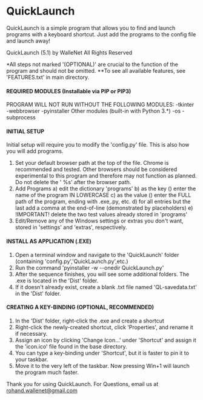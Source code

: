 # QuickLaunch
QuickLaunch is a simple program that allows you to find and launch programs with a keyboard shortcut. Just add the programs to the config file and launch away!

QuickLaunch (5.1) by WalleNet
All Rights Reserved

*All steps not marked '(OPTIONAL)' are crucial to the function of the program and should not be omitted.
**To see all available features, see 'FEATURES.txt' in main directory.

#### REQUIRED MODULES (Installable via PIP or PIP3) ###
PROGRAM WILL NOT RUN WITHOUT THE FOLLOWING MODULES:
-tkinter
-webbrowser
-pyinstaller
Other modules (built-in with Python 3.*)
-os
-subprocess

#### INITIAL SETUP ####
Initial setup will require you to modify the 'config.py' file. This is also how you will add programs.

1. Set your default browser path at the top of the file. Chrome is recommended and tested. Other 
browsers should be considered experimental to this program and therefore may not function as planned.
Do not delete the ' %s' after the browser path. 
2. Add Programs
	a) edit the dictionary 'programs'
	b) as the key (<PROGRAM NAME HERE>) enter the name of the program IN LOWERCASE
	c) as the value (<PROGRAM PATH HERE>) enter the FULL path of the program, ending with .exe,.py, etc.
	d) for all entries but the last add a comma at the end-of-line (demonstrated by placeholders)
	e) !IMPORTANT! delete the two test values already stored in 'programs'
3. Edit/Remove any of the Windows settings or extras you don't want, stored in 'settings' 
and 'extras', respectively.

#### INSTALL AS APPLICATION (.EXE) ####
1. Open a terminal window and navigate to the 'QuickLaunch' folder (containing 'config.py','QuickLaunch.py',etc.)
2. Run the command 'pyinstaller -w --onedir QuickLaunch.py'
3. After the sequence finishes, you will see some additional folders. The .exe is located in the 'Dist' folder.
4. If it doesn't already exist, create a blank .txt file named 'QL-savedata.txt' in the 'Dist' folder.

#### CREATING A KEY-BINDING (OPTIONAL, RECOMMENDED) ####
1. In the 'Dist' folder, right-click the .exe and create a shortcut
2. Right-click the newly-created shortcut, click 'Properties', and rename it if necessary.
3. Assign an icon by clicking 'Change Icon...' under 'Shortcut' and assign it the 'icon.ico' file
found in the base directory.
4. You can type a key-binding under 'Shortcut', but it is faster to pin it to your taskbar.
5. Move it to the very left of the taskbar. Now pressing Win+1 will launch the program much faster.

Thank you for using QuickLaunch.
For Questions, email us at rohand.wallenet@gmail.com
